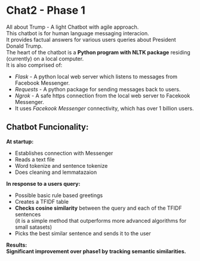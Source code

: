 # Chat2 - Phase 1  
All about Trump - A light Chatbot with agile approach.  
This chatbot is for human language messaging  interacion.   
It provides factual answers for various users queries about President Donald Trump.  
The heart of the chatbot is a **Python program with NLTK package** residing (currently) on a local computer.  
It is also comprised of:  
*	_Flask_ - A python local web server which listens to messages from Facebook Messenger. 
*	_Requests_ - A python package for sending messages back to users.
*	_Ngrok_ - A safe https connection from the local web server to Facekook Messenger.
*	It uses _Facekook Messenger_ connectivity, which has over 1 billion users.

## Chatbot Funcionality:  
**At startup:**  
*	Establishes connection with Messenger
* Reads a text file
*	Word tokenize and sentence tokenize
*	Does cleaning and lemmatazaion

**In response to a users query:**  
*	Possible basic rule based greetings
*	Creates a TFIDF table
*	**Checks cosine similarity** between the query and each of the TFIDF sentences  
  (it is a simple method that outperforms more advanced algorithms for small satasets)
*	Picks the best similar sentence and sends it to the user

**Results:**  
**Significant improvement over phase1 by tracking semantic similarities.**  

